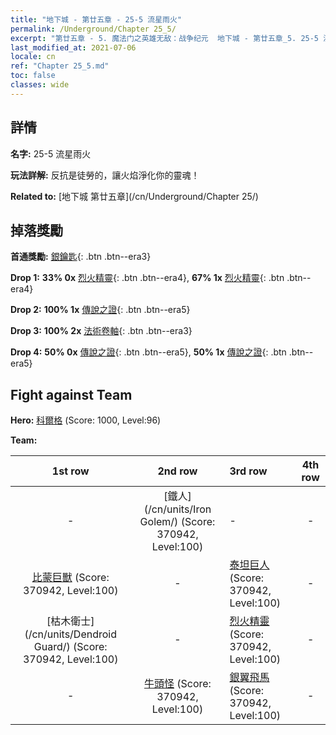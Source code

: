 ```yaml
---
title: "地下城 - 第廿五章 - 25-5 流星雨火"
permalink: /Underground/Chapter 25_5/
excerpt: "第廿五章 - 5. 魔法门之英雄无敌：战争纪元  地下城 - 第廿五章_5. 25-5 流星雨火"
last_modified_at: 2021-07-06
locale: cn
ref: "Chapter 25_5.md"
toc: false
classes: wide
---
```


## 詳情

 **名字:** 25-5 流星雨火

 **玩法詳解:**       反抗是徒勞的，讓火焰淨化你的靈魂！

 **Related to:** [地下城 第廿五章](/cn/Underground/Chapter 25/)

## 掉落獎勵

 **首通獎勵:** [銀鑰匙](/cn/Items/con_693/){: .btn .btn--era3}

 **Drop 1:** **33% 0x** [烈火精靈](/cn/Items/unt_231/){: .btn .btn--era4}, **67% 1x** [烈火精靈](/cn/Items/unt_231/){: .btn .btn--era4}

 **Drop 2:** **100% 1x** [傳說之證](/cn/Items/mat_88/){: .btn .btn--era5}

 **Drop 3:** **100% 2x** [法術卷軸](/cn/Items/con_694/){: .btn .btn--era3}

 **Drop 4:** **50% 0x** [傳說之證](/cn/Items/mat_81/){: .btn .btn--era5}, **50% 1x** [傳說之證](/cn/Items/mat_81/){: .btn .btn--era5}


## Fight against Team
 **Hero:** [科爾格](/cn/heroes/Kilgor/) (Score: 1000, Level:96)

 **Team:**


  | 1st row | 2nd row | 3rd row | 4th row |
  |:----:|:----:|:----|:----:|
  | - | [鐵人](/cn/units/Iron Golem/) (Score: 370942, Level:100)  | - | - |
  | [比蒙巨獸](/cn/units/Behemoth/) (Score: 370942, Level:100)  | - | [泰坦巨人](/cn/units/Giant/) (Score: 370942, Level:100)  | - |
  | [枯木衛士](/cn/units/Dendroid Guard/) (Score: 370942, Level:100)  | - | [烈火精靈](/cn/units/Efreeti/) (Score: 370942, Level:100)  | - |
  | - | [牛頭怪](/cn/units/Minotaur/) (Score: 370942, Level:100)  | [銀翼飛馬](/cn/units/Pegasus/) (Score: 370942, Level:100)  | - |


